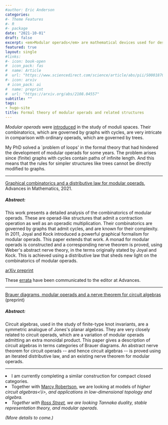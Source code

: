 ```yaml
---
#author: Eric Anderson
categories:
#- Theme Features
#- R
#- package
date: "2021-10-01"
draft: false
excerpt: <em>Modular operads</em> are mathematical devices used for describing local-to-global features of <em>higher genus</em> (algebraic) structures. I develop graphical machinery for working with (higher) modular operads and similar structures, and study the role of cycles in their complexity. 
featured: true
layout: single
#links:
#- icon: book-open
#  icon_pack: fas
#  name: Article
#  url: "https://www.sciencedirect.com/science/article/abs/pii/S0001870821004503"
#- icon: arxiv
 # icon_pack: ai
#  name: preprint
#  url: "https://arxiv.org/abs/2108.04557"
subtitle: ""
tags:
- hugo-site
title: Formal theory of modular operads and related structures
---
```


  _Modular operads_ were [introduced](https://link.springer.com/article/10.1023/A:1000245600345) in the study of moduli spaces. Their combinatorics, which are governed by graphs with cycles, are very intricate in comparison with ordinary operads, which are governed by trees. 

My PhD solved a `problem of loops' in the formal theory that had hindered the development of modular operads for some years. The problem arises since (finite) graphs with cycles contain paths of infinite length. And this means that the rules for simpler structures like trees cannot be directly modified to graphs. 


----

<a href="https://www.sciencedirect.com/science/article/pii/S0001870821004503">Graphical combinatorics and a distributive law for modular operads</a>, Advances in Mathematics, 2021. 
<h5> Abstract: </h5>
  This work presents a detailed analysis of the combinatorics of modular operads. These are operad-like structures that admit a contraction operation as well as an operadic multiplication. Their combinatorics are governed by graphs that admit cycles, and are known for their complexity. In 2011, Joyal and Kock introduced a powerful graphical formalism for modular operads. This paper extends that work. A monad for modular operads is constructed and a corresponding nerve theorem is proved, using Weber's abstract nerve theory, in the terms originally stated by Joyal and Kock. This is achieved using a distributive law that sheds new light on the combinatorics of modular operads. 
  

  
  <a href="https://arxiv.org/abs/1911.05914">arXiv preprint</a>
  
These <a href="project/modop/errata.pdf">errata</a> have been communicated to the editor at Advances.
  

  
-----  
  
<a href="https://arxiv.org/abs/2108.04557">Brauer diagrams, modular operads and a nerve theorem for circuit algebras</a> (preprint)

<h5> Abstract: </h5>
Circuit algebras, used in the study of finite-type knot invariants, are a symmetric analogue of Jones's planar algebras. They are very closely related to circuit operads, which are a variation of modular operads admitting an extra monoidal product. This paper gives a description of circuit algebras in terms categories of Brauer diagrams. An abstract nerve theorem for circuit operads -- and hence circuit algebras -- is proved using an iterated distributive law, and an existing nerve theorem for modular operads. 



-----

<li>I am currently completing a similar construction for compact closed categories.</li>

<li>Together with <a href="http://www.marcyrobertson.com/">Marcy Robertson</a>, we are looking at models of <i>higher circuit algebras<\i>, and applications in low-dimensional topology and algebra.</li>


<li>Together with <a href="http://science.mq.edu.au/~street/">Ross Street</a>, we are looking <i>Tannaka duality</i>, <i>stable representation theory</i>, and modular operads.</li>

(More details to come.)
      